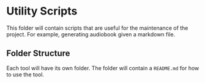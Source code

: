 # Utility Scripts

This folder will contain scripts that are useful for the maintenance
of the project. For example, generating audiobook given a markdown
file.

## Folder Structure

Each tool will have its own folder. The folder will contain a
`README.md` for how to use the tool.
